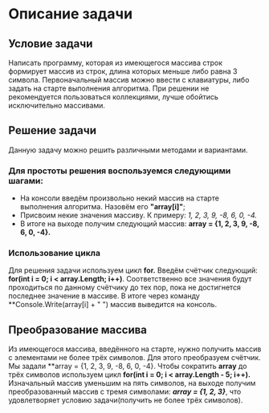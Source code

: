 # Описание задачи

## Условие задачи
Написать программу, которая из имеющегося массива строк формирует массив из строк, длина которых меньше либо равна 3 символа. Первоначальный массив можно ввести с клавиатуры, либо задать на старте выполнения алгоритма. При решении не рекомендуется пользоваться коллекциями, лучше обойтись исключительно массивами.

## Решение задачи
Данную задачу можно решить различными методами и вариантами.

### Для простоты решения воспользуемся следующими шагами:
- На консоли введём произвольно некий массив на старте выполнения алгоритма. Назовём его **"array[i]"**;
- Присвоим некие значения массиву. К примеру: *1, 2, 3, 9, -8, 6, 0, -4.*
- В итоге на выходе получим следующий массив: **array = {1, 2, 3, 9, -8, 6, 0, -4}.**

### Использование цикла
Для решения задачи используем цикл **for.** Введём счётчик следующий: **for(int i = 0; i < array.Length; i++)**. Соответственно все значения будут проходиться по данному счётчику до тех пор, пока не достигнется последнее значение в массиве. В итоге через команду **Console.Write(array[i] + " ") массив выведится на консоль.

## Преобразование массива

Из имеющегося массива, введённого на старте, нужно получить массив с элементами не более трёх символов. Для этого преобразуем счётчик. Мы задали  **array = {1, 2, 3, 9, -8, 6, 0, -4}. Чтобы сократить  **array** до трёх символов используем цикл **for(int i = 0; i < array.Length - 5; i++).** Изначальный массив уменьшим на пять символов, на выходе получим преобразованный массив c тремя символами: ***array = {1, 2, 3}***, что удовлетворяет условию задачи(получить не более трёх символов).
